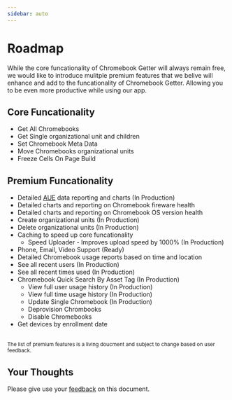 ```yaml
---
sidebar: auto
---
```


# Roadmap

While the core funcationality of Chromebook Getter will always remain free, we would like to introduce mulitple premium features that we belive will enhance and add to the funcationality of Chromebook Getter. Allowing you to be even more productive while using our app. 

## Core Funcationality

* Get All Chromebooks
* Get Single organizational unit and children
* Set Chromebook Meta Data
* Move Chromebooks organizational units
* Freeze Cells On Page Build

## Premium Funcationality

* Detailed [AUE](https://support.google.com/chrome/a/answer/6220366?hl=en) data reporting and charts (In Production)
* Detailed charts and reporting on Chromebook fireware health
* Detailed charts and reporting on Chromebook OS version health
* Create organizational units (In Production)
* Delete organizational units (In Production)
* Caching to speed up core funcationality
    * Speed Uploader - Improves upload speed by 1000% (In Production)
* Phone, Email, Video Support (Ready)
* Detailed Chromebook usage reports based on time and location
* See all recent users (In Production)
* See all recent times used (In Production)
* Chromebook Quick Search By Asset Tag (In Production)
    * View full user usage history (In Production)
    * View full time usage history (In Production)
    * Update Single Chromebook (In Production)
    * Deprovision Chrombooks
    * Disable Chromebooks
* Get devices by enrollment date

\
<sup>The list of premium features is a living doucment and subject to change based on user feedback.</sup>

## Your Thoughts

Please give use your [feedback](https://forms.gle/wHenTrtWkYx3EutK9) on this document.
